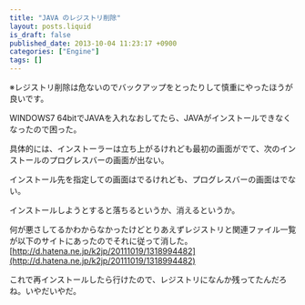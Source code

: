 ```yaml
---
title: "JAVA のレジストリ削除"
layout: posts.liquid
is_draft: false
published_date: 2013-10-04 11:23:17 +0900
categories: ["Engine"]
tags: []
---
```


※レジストリ削除は危ないのでバックアップをとったりして慎重にやったほうが良いです。

WINDOWS7 64bitでJAVAを入れなおしてたら、JAVAがインストールできなくなったので困った。  
  
具体的には、インストーラーは立ち上がるけれども最初の画面がでて、次のインストールのプログレスバーの画面が出ない。  
  
インストール先を指定しての画面はでるけれども、プログレスバーの画面はでない。  
  
インストールしようとすると落ちるというか、消えるというか。

何が悪さしてるかわからなかったけどとりあえずレジストリと関連ファイル一覧が以下のサイトにあったのでそれに従って消した。  
[http://d.hatena.ne.jp/k2jp/20111019/1318994482](http://d.hatena.ne.jp/k2jp/20111019/1318994482)

これで再インストールしたら行けたので、レジストリになんか残ってたんだろね。いやだいやだ。


